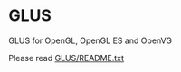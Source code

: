 GLUS
====

GLUS for OpenGL, OpenGL ES and OpenVG

Please read [GLUS/README.txt](https://github.com/McNopper/GLUS/blob/master/GLUS/README.txt)
